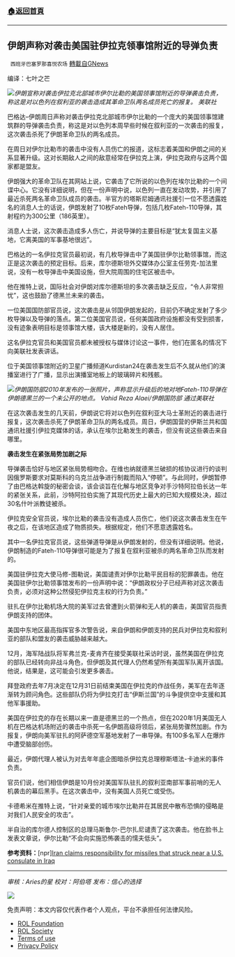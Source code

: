 ###  [:house:返回首頁](https://github.com/ourhimalayas/txt)
---


## 伊朗声称对袭击美国驻伊拉克领事馆附近的导弹负责
` 西班牙巴塞罗那喜悦农场` [轉載自GNews](https://gnews.org/zh-hans/2162914/)

编译：七叶之芒

![](https://assets.gnews.org/wp-content/uploads/2022/03/ap22072461604174_wide-2e744e6bfa6cd6bfabe6edce313da6babbfa8e55-s1100-c50.png)*伊朗宣称对袭击伊拉克北部城市伊尔比勒的美国领事馆附近的导弹袭击负责，称这是对以色列在叙利亚的袭击造成其革命卫队两名成员死亡的报复。
美联社*

巴格达–伊朗周日声称对袭击伊拉克北部城市伊尔比勒的一个庞大的美国领事馆建筑群的导弹袭击负责，称这是对以色列本周早些时候在叙利亚的一次袭击的报复，这次袭击杀死了伊朗革命卫队的两名成员。

在周日对伊尔比勒市的袭击中没有人员伤亡的报道，这标志着美国和伊朗之间的关系显著升级。这对长期敌人之间的敌意经常在伊拉克上演，伊拉克政府与这两个国家都是盟友。

伊朗强大的革命卫队在其网站上说，它袭击了它所说的以色列在埃尔比勒的一个间谍中心。它没有详细说明，但在一份声明中说，以色列一直在发动攻势，并引用了最近杀死两名革命卫队成员的袭击。半官方的塔斯尼姆通讯社援引一位不愿透露姓名的消息人士的话说，伊朗发射了10枚Fateh导弹，包括几枚Fateh-110导弹，其射程约为300公里（186英里）。

消息人士说，这次袭击造成多人伤亡，并说导弹的主要目标是“犹太复国主义基地，它离美国的军事基地很远”。

巴格达的一名伊拉克官员最初说，有几枚导弹击中了美国驻伊尔比勒领事馆，而这正是这次袭击的预定目标。后来，库尔德斯坦外交媒体办公室主任劳克-加法里说，没有一枚导弹击中美国设施，但大院周围的住宅区被击中。

他在推特上说，国际社会对伊朗对库尔德斯坦的多次袭击缺乏反应，“令人非常担忧”，这也鼓励了德黑兰未来的袭击。

一位美国国防部官员说，这次袭击是从邻国伊朗发起的，目前仍不确定发射了多少枚导弹以及导弹的落点。第二位美国官员说，任何美国政府设施都没有受到损害，没有迹象表明目标是领事馆大楼，该大楼是新的，没有人居住。

这名伊拉克官员和美国官员都未被授权与媒体讨论这一事件，他们在匿名的情况下向美联社发表讲话。

位于美国领事馆附近的卫星广播频道Kurdistan24在袭击发生后不久就从他们的演播室进行了广播，显示出演播室地板上的玻璃碎片和残骸。

![](https://assets.gnews.org/wp-content/uploads/2022/03/ap22072521506978-f7c5ac2528880de41cd51212a4549239dd3bd4fd-s1100-c50.png)*伊朗国防部2010年发布的一张照片，声称显示升级后的地对地Fateh-110导弹在伊朗德黑兰的一个未公开的地点。
Vahid Reza Alaei/伊朗国防部 通过美联社*

在这次袭击发生的几天前，伊朗说它将对以色列在叙利亚大马士革附近的袭击进行报复，这次袭击杀死了伊朗革命卫队的两名成员。周日，伊朗国营的伊斯兰共和国通讯社援引伊拉克媒体的话，承认在埃尔比勒发生的袭击，但没有说这些袭击来自哪里。

**袭击发生在紧张局势加剧之际**

导弹袭击恰好与地区紧张局势相吻合。在维也纳就德黑兰破损的核协议进行的谈判因俄罗斯要求对莫斯科的乌克兰战争进行制裁而陷入“停顿”。与此同时，伊朗暂停了由巴格达斡旋的秘密会谈，该会谈旨在化解与地区竞争对手沙特阿拉伯长达一年的紧张关系，此前，沙特阿拉伯实施了其现代历史上最大的已知大规模处决，超过30名什叶派教徒被杀。

伊拉克安全官员说，埃尔比勒的袭击没有造成人员伤亡，他们说这次袭击发生在午夜之后，在该地区造成了物质损失。根据规定，他们不愿意透露姓名。

其中一名伊拉克官员说，这些弹道导弹是从伊朗发射的，但没有详细说明。他说，伊朗制造的Fateh-110导弹很可能是为了报复在叙利亚被杀的两名革命卫队而发射的。

美国驻伊拉克大使马修-图勒说，美国谴责对伊尔比勒平民目标的犯罪袭击。他在美国驻伊尔比勒领事馆发布的一份声明中说：“伊朗政权分子已经声称对这次袭击负责，必须对这种公然侵犯伊拉克主权的行为负责。”

驻扎在伊尔比勒机场大院的美军过去曾遭到火箭弹和无人机的袭击，美国官员指责伊朗支持的团体。

美国中东地区最高指挥官多次警告说，来自伊朗和伊朗支持的民兵对伊拉克和叙利亚的部队和盟友的袭击威胁越来越大。

12月，海军陆战队将军弗兰克-麦肯齐在接受美联社采访时说，虽然美国在伊拉克的部队已经转向非战斗角色，但伊朗及其代理人仍然希望所有美国军队离开该国。他说，结果是，这可能会引发更多袭击。

拜登政府去年7月决定在12月31日前结束美国在伊拉克的作战任务，美军在去年逐渐转为顾问角色。这些部队仍将为伊拉克打击“伊斯兰国”的斗争提供空中支援和其他军事援助。

美国在伊拉克的存在长期以来一直是德黑兰的一个热点，但在2020年1月美国无人机在巴格达机场附近的袭击中杀死一名伊朗高级将领后，紧张局势骤然加剧。作为报复，伊朗向美军驻扎的阿萨德空军基地发射了一串导弹。有100多名军人在爆炸中遭受脑部创伤。

最近，伊朗代理人被认为对去年年底企图暗杀伊拉克总理穆斯塔法-卡迪米的事件负责。

官员们说，他们相信伊朗是10月份对美国军队驻扎的叙利亚南部军事前哨的无人机袭击的幕后黑手。在这次袭击中，没有美国人员死亡或受伤。

卡德希米在推特上说，“针对亲爱的城市埃尔比勒并在其居民中散布恐惧的侵略是对我们人民安全的攻击”。

半自治的库尔德人控制区的总理马斯鲁尔-巴尔扎尼谴责了这次袭击。他在脸书上发表文章说，伊尔比勒“不会向实施恐怖袭击的懦夫低头”。

**参考资料：**[npr][Iran claims responsibility for missiles that struck near a U.S. consulate in Iraq](https://www.npr.org/2022/03/13/1086343820/iran-claims-responsibility-for-missiles-that-struck-near-a-u-s-consulate-in-iraq)

* * *

*审核：Aries的星*
*校对：阿伯塔*
*发布：信心的选择*

![](https://assets.gnews.org/wp-content/uploads/2022/03/西喜-9.jpeg)

 

免责声明：本文内容仅代表作者个人观点，平台不承担任何法律风险。

- [ROL Foundation](https://rolfoundation.org/)
- [ROL Society](https://rolsociety.org/)
- [Terms of use](https://gnews.org/terms-of-use-3/)
- [Privacy Policy](https://gnews.org/privacy-policy/)
